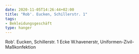 ```yaml
---
date: 2020-11-05T14:26:44+02:00
title: "Rob'. Eucken, Schillerstr. 1"
tags:
- Bekleidungsgeschäft
type: hanger
---
```

Rob'. Eucken, Schillerstr. 1 Ecke W.havenerstr,
Uniformen-Zivil-Maßkonfektion
